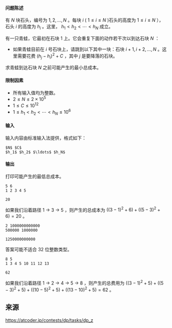 #### 问题陈述

有 $N$ 块石头，编号为 $1, 2, \ldots, N$ 。每块 $i$ ( $1 \leq i \leq N$ )石头的高度为 $1 \leq i \leq N$ ），石头 $i$ 的高度为 $h_i$ 。这里， $h_1 \lt h_2 \lt \cdots \lt h_N$ 成立。

有一只青蛙，它最初在石块 $1$ 上。它会重复下面的动作若干次以到达石块 $N$ ：

- 如果青蛙目前在 $i$ 号石块上，请跳到以下其中一块：石块 $i + 1, i + 2, \ldots, N$ 。这里需要花费 $(h_j - h_i)^2 + C$ ，其中 $j$ 是要降落的石块。

求青蛙到达石块 $N$ 之前可能产生的最小总成本。

#### 限制因素

- 所有输入值均为整数。
- $2 \leq N \leq 2 \times 10^5$
- $1 \leq C \leq 10^{12}$
- $1 \leq h_1 \lt h_2 \lt \cdots \lt h_N \leq 10^6$ 

#### 输入

输入内容由标准输入法提供，格式如下：

```
$N$ $C$
$h_1$ $h_2$ $\ldots$ $h_N$
``` 

#### 输出

打印可能产生的最低总成本。

```input1
5 6
1 2 3 4 5
``` 

```output1
20
```

如果我们沿着路径 $1$ → $3$ → $5$ ，则产生的总成本为 $((3 - 1)^2 + 6) + ((5 - 3)^2 + 6) = 20$ 。

```input2
2 1000000000000
500000 1000000
``` 

```output2
1250000000000
```

答案可能不适合 32 位整数类型。

```input3
8 5
1 3 4 5 10 11 12 13
``` 

```output3
62
```

如果我们沿着路径 $1$ → $2$ → $4$ → $5$ → $8$ ，则产生的总费用为 $((3 - 1)^2 + 5) + ((5 - 3)^2 + 5) + ((10 - 5)^2 + 5) + ((13 - 10)^2 + 5) = 62$ 。

## 来源

https://atcoder.jp/contests/dp/tasks/dp_z
